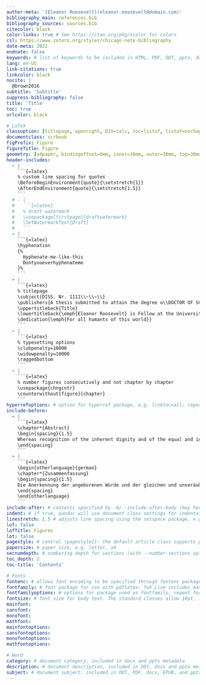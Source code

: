 ```yaml
---
author-meta: '[Eleanor Roosevelt](eleanor.eoosevelt@domain.com)'
bibliography_main: references.bib
bibliography_sources: sources.bib
citecolor: black
color-links: true # See https://ctan.org/pkg/xcolor for colors
csl: https://www.zotero.org/styles/chicago-note-bibliography
date-meta: 2022
endnote: false
keywords: # list of keywords to be included in HTML, PDF, ODT, pptx, docx and AsciiDoc metadata; repeat as for author, above
lang: en-US
link-citations: true
linkcolor: black
nocite: |
  @brown2016
subtitle: 'Subtitle'
suppress-bibliography: false
title: 'Title'
toc: true
urlcolor: black

# LaTeX
classoption: [titlepage, openright, DIV=calc, toc=listof, listof=nochaptergap]
documentclass: scrbook
figPrefix: Figure
figureTitle: Figure
geometry: [a4paper, bindingoffset=0mm, inner=30mm, outer=30mm, top=30mm, bottom=30mm]
header-includes:
  - |
    ```{=latex}
    % custom line spacing for quotes
    \BeforeBeginEnvironment{quote}{\setstretch{1}}
    \AfterEndEnvironment{quote}{\setstretch{1.5}}
    ```
  # - |
  #   ```{=latex}
  #   % draft watermark
  #   \usepackage[firstpage]{draftwatermark}
  #   \SetWatermarkText{Draft}
  #   ```
  - |
    ```{=latex}
    \hyphenation
    {%
      Hyphenate-me-like-this
      Dontyoueverhyphenateme
    }%
    ```
  - |
    ```{=latex}
    % titlepage
    \subject{DISS. Nr. 1111\\~\\~\\}
    \publishers{A thesis submitted to attain the degree o\\DOCTOR OF SCIENCES\\(Dr. sc.)\\~\\~\\presented by\\~\\Eleanor Roosevelt\\MA, University of Example\\born on 11.10.1884\\~\\~\\accepted on the recommendation of \\~\\Prof. Dr. Anna Hall Roosevelt\\Prof. Dr. Elliott Roosevelt\\~\\2022}
    \uppertitleback{Title}
    \lowertitleback{\emph{Eleanor Roosevelt} is Fellow at the University of Example.}
    \dedication{\emph{For all humants of this world}}
    ```
  - |
    ```{=latex}
    % typesetting options
    \clubpenalty=10000
    \widowpenalty=10000
    \raggedbottom
    ```
  - |
    ```{=latex}
    % number figures consecutively and not chapter by chapter
    \usepackage{chngcntr}
    \counterwithout{figure}{chapter}
    ```
hyperrefoptions: # option for hyperref package, e.g. linktoc=all; repeat for multiple options:
include-before:
  - |
    ```{=latex}
    \chapter*{Abstract}
    \begin{spacing}{1.5}
    Whereas recognition of the inherent dignity and of the equal and inalienable rights of all members of the human family is the foundation of freedom, justice and peace in the world. Whereas disregard and contempt for human rights have resulted in barbarous acts which have outraged the conscience of mankind, and the advent of a world in which human beings shall enjoy freedom of speech and belief and freedom from fear and want has been proclaimed as the highest aspiration of the common people. Whereas it is essential, if man is not to be compelled to have recourse, as a last resort, to rebellion against tyranny and oppression, that human rights should be protected by the rule of law. Whereas it is essential to promote the development of friendly relations between nations. Whereas the peoples of the United Nations have in the Charter reaffirmed their faith in fundamental human rights, in the dignity and worth of the human person and in the equal rights of men and women and have determined to promote social progress and better standards of life in larger freedom. Whereas Member States have pledged themselves to achieve, in co-operation with the United Nations, the promotion of universal respect for and observance of human rights and fundamental freedoms. Whereas a common understanding of these rights and freedoms is of the greatest importance for the full realization of this pledge. Now, therefore, The General Assembly, proclaims this Universal Declaration of Human Rights as a common standard of achievement for all peoples and all nations, to the end that every individual and every organ of society, keeping this Declaration constantly in mind, shall strive by teaching and education to promote respect for these rights and freedoms and by progressive measures, national and international, to secure their universal and effective recognition and observance, both among the peoples of Member States themselves and among the peoples of territories under their jurisdiction.
    \end{spacing}
    ```
  - |
    ```{=latex}
    \begin{otherlanguage}{german}
    \chapter*{Zusammenfassung}
    \begin{spacing}{1.5}
    Die Anerkennung der angeborenen Würde und der gleichen und unveräußerlichen Rechte aller Mitglieder der Menschheitsfamilie ist die Grundlage für Freiheit, Gerechtigkeit und Frieden in der Welt. Die Missachtung und Verachtung der Menschenrechte hat zu barbarischen Taten geführt, die das Gewissen der Menschheit erzürnt haben, und das Streben nach einer Welt, in der die Menschen Rede- und Glaubensfreiheit sowie Freiheit von Furcht und Not genießen, wurde als höchstes Ziel des einfachen Volkes verkündet. Damit der Mensch nicht gezwungen ist, sich als letztes Mittel gegen Tyrannei und Unterdrückung aufzulehnen, ist es unerlässlich, dass die Menschenrechte durch die Rechtsstaatlichkeit geschützt werden. Es ist wichtig, die Entwicklung freundschaftlicher Beziehungen zwischen den Nationen zu fördern. Die Völker der Vereinten Nationen haben in der Charta ihren Glauben an die grundlegenden Menschenrechte, an die Würde und den Wert der menschlichen Person und an die Gleichberechtigung von Männern und Frauen bekräftigt und sind entschlossen, den sozialen Fortschritt und einen besseren Lebensstandard in größerer Freiheit zu fördern. Die Mitgliedstaaten haben sich verpflichtet, in Zusammenarbeit mit den Vereinten Nationen die weltweite Achtung und Einhaltung der Menschenrechte und Grundfreiheiten zu fördern. Ein gemeinsames Verständnis dieser Rechte und Freiheiten ist für die vollständige Verwirklichung dieses Versprechens von größter Bedeutung. Die Generalversammlung verkündet daher diese Allgemeine Erklärung der Menschenrechte als gemeinsamen Maßstab für alle Völker und Nationen, damit jeder Einzelne und jedes Organ der Gesellschaft, die sich diese Erklärung ständig vor Augen halten, sich bemühen, durch Unterricht und Erziehung die Achtung vor diesen Rechten und Freiheiten zu fördern und durch fortschreitende Maßnahmen auf nationaler und internationaler Ebene ihre allgemeine und wirksame Anerkennung und Einhaltung sowohl unter den Völkern der Mitgliedstaaten selbst als auch unter den Völkern der ihrer Hoheitsgewalt unterstehenden Gebiete sicherzustellen.
    \end{spacing}
    \end{otherlanguage}
    ```
include-after: # contents specified by -A/--include-after-body (may have multiple values)
indent: # if true, pandoc will use document class settings for indentation (the default LaTeX template otherwise removes indentation and adds space between paragraphs)
linestretch: 1.5 # adjusts line spacing using the setspace package, e.g. 1.25, 1.5
lof: false
lofTitle: Figures
lot: false
pagestyle: # control \pagestyle{}: the default article class supports plain (default), empty (no running heads or page numbers), and headings (section titles in running heads)
papersize: # paper size, e.g. letter, a4
secnumdepth: # numbering depth for sections (with --number-sections option or numbersections variable)
toc_depth: 2
toc-title: 'Contents'

# Fonts
fontenc: # allows font encoding to be specified through fontenc package (with pdflatex); default is T1 (see LaTeX font encodings guide)
fontfamily: # font package for use with pdflatex: TeX Live includes many options, documented in the LaTeX Font Catalogue. The default is Latin Modern.
fontfamilyoptions: # options for package used as fontfamily; repeat for multiple options.
fontsize: # font size for body text. The standard classes allow 10pt, 11pt, and 12pt. To use another size, set documentclass to one of the KOMA-Script classes, such as scrartcl or scrbook.
mainfont:
sansfont:
monofont:
mathfont:
mainfontoptions:
sansfontoptions:
monofontoptions:
mathfontoptions:

# Word
category: # document category, included in docx and pptx metadata
description: # document description, included in ODT, docx and pptx metadata. Some applications show this as Comments metadata.
subject: # document subject, included in ODT, PDF, docx, EPUB, and pptx metadata
---
```

